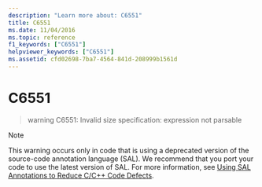 ```yaml
---
description: "Learn more about: C6551"
title: C6551
ms.date: 11/04/2016
ms.topic: reference
f1_keywords: ["C6551"]
helpviewer_keywords: ["C6551"]
ms.assetid: cfd02698-7ba7-4564-841d-208999b1561d
---
```

# C6551

> warning C6551: Invalid size specification: expression not parsable

> [!NOTE]
> This warning occurs only in code that is using a deprecated version of the source-code annotation language (SAL). We recommend that you port your code to use the latest version of SAL. For more information, see [Using SAL Annotations to Reduce C/C++ Code Defects](../code-quality/using-sal-annotations-to-reduce-c-cpp-code-defects.md).
